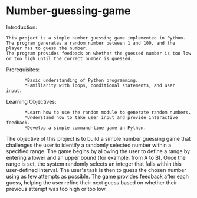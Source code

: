 # Number-guessing-game
Introduction:

    This project is a simple number guessing game implemented in Python. 
    The program generates a random number between 1 and 100, and the player has to guess the number. 
    The program provides feedback on whether the guessed number is too low or too high until the correct number is guessed.

Prerequisites:
           
           *Basic understanding of Python programming.
           *Familiarity with loops, conditional statements, and user input.


Learning Objectives:

           *Learn how to use the random module to generate random numbers.
           *Understand how to take user input and provide interactive feedback.
           *Develop a simple command-line game in Python.

The objective of this project is to build a simple number guessing game that challenges the user to identify a randomly selected number within a specified range.
The game begins by allowing the user to define a range by entering a lower and an upper bound (for example, from A to B). 
Once the range is set, the system randomly selects an integer that falls within this user-defined interval. 
The user's task is then to guess the chosen number using as few attempts as possible. 
The game provides feedback after each guess, helping the user refine their next guess based on whether their previous attempt was too high or too low.

